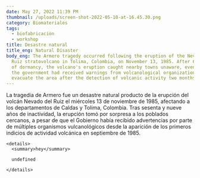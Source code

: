 ```yaml
---
date: May 27, 2022 11:39 PM
thumbnail: /uploads/screen-shot-2022-05-10-at-16.45.30.png
category: Biomateriales
tags:
  - biofabricacion
  - workshop
title: Desastre natural
title_eng: Natural Disaster
body_eng: The Armero tragedy occurred following the eruption of the Nevado del
  Ruiz stratovolcano in Tolima, Colombia, on November 13, 1985. After 69 years
  of dormancy, the volcano's eruption caught nearby towns unaware, even though
  the government had received warnings from volcanological organizations to
  evacuate the area after the detection of volcanic activity two months earlier.
---
```

La tragedia de Armero fue un desastre natural producto de la erupción del volcán Nevado del Ruiz el miércoles 13 de noviembre de 1985, afectando a los departamentos de Caldas y Tolima, Colombia. Tras sesenta y nueve años de inactividad, la erupción tomó por sorpresa a los poblados cercanos, a pesar de que el Gobierno había recibido advertencias por parte de múltiples organismos vulcanológicos desde la aparición de los primeros indicios de actividad volcánica en septiembre de 1985.


    <details>
      <summary>hey</summary>
    
      undefined
    
    </details>